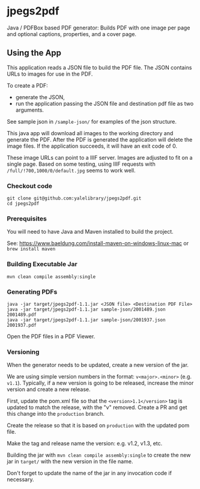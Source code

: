 # jpegs2pdf
Java / PDFBox based PDF generator: Builds PDF with one image per page and optional captions, properties, and a cover page.

## Using the App
This application reads a JSON file to build the PDF file.  The JSON contains URLs to images for use in the PDF.

To create a PDF:
- generate the JSON,  
- run the application passing the JSON file and destination pdf file as two arguments.  

See sample json in `/sample-json/` for examples of the json structure.

This java app will download all images to the working directory and generate the PDF. 
After the PDF is generated the application will delete the image files.  If the application succeeds, it will have
an exit code of 0.
 
These image URLs can point to a IIIF server.  Images are adjusted to fit on a single page.
Based on some testing, using IIIF requests with `/full/!700,1000/0/default.jpg` seems to work well.

### Checkout code
```
git clone git@github.com:yalelibrary/jpegs2pdf.git
cd jpegs2pdf
```

### Prerequisites
You will need to have Java and Maven installed to build the project.

See: https://www.baeldung.com/install-maven-on-windows-linux-mac or `brew install maven`

### Building Executable Jar

```
mvn clean compile assembly:single
```

### Generating PDFs
```
java -jar target/jpegs2pdf-1.1.jar <JSON file> <Destination PDF File>
java -jar target/jpegs2pdf-1.1.jar sample-json/2001489.json 2001489.pdf
java -jar target/jpegs2pdf-1.1.jar sample-json/2001937.json 2001937.pdf
```
Open the PDF files in a PDF Viewer.

### Versioning
When the generator needs to be updated, create a new version of the jar.

We are using simple version numbers in the format: `v<major>.<minor>` (e.g. `v1.1`).  Typically, if a new version is going to be released, increase the 
minor version and create a new release.

First, update the pom.xml file so that the `<version>1.1</version>` tag is updated to match the release, 
with the "v" removed. Create a PR and get this change into the `production` branch.
  
Create the release so that it is based on `production` with the updated pom file.

Make the tag and release name the version: e.g. v1.2, v1.3, etc.

Building the jar with `mvn clean compile assembly:single` to create the new jar in `target/` with the new version in 
the file name.

Don't forget to update the name of the jar in any invocation code if necessary.
